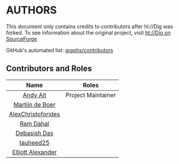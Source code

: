 # AUTHORS

This document only contains credits to contributors after hl://Dig was
forked. To see information about the original project, visit [ht://Dig on SourceForge](https://sourceforge.net/projects/htdig/)

GitHub's automated list: [graphs/contributors](https://github.com/andy5995/hldig/graphs/contributors)

## Contributors and Roles
| Name        | Roles
| :-----------: | ----------------------------------|
| [Andy Alt](https://github.com/andy5995) | Project Maintainer |
| [Martijn de Boer](https://github.com/sexybiggetje) | |
| [AlexChristoforides](https://github.com/AlexChristoforides) | |
| [Ram Dahal](https://github.com/ramdahal) | |
| [Debasish Das](https://github.com/Debu44) | |
| [tauheed25](https://github.com/tauheed25) | |
| [Elliott Alexander](https://github.com/escottalexander) | |
